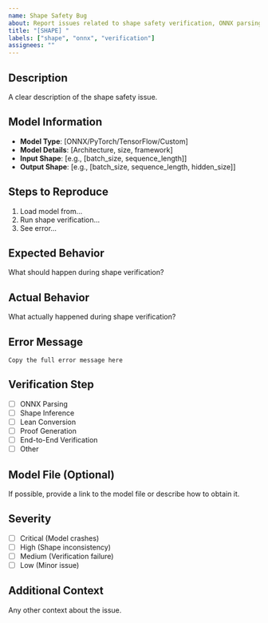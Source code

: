 ```yaml
---
name: Shape Safety Bug
about: Report issues related to shape safety verification, ONNX parsing, or tensor shape consistency
title: "[SHAPE] "
labels: ["shape", "onnx", "verification"]
assignees: ""
---
```


## Description

A clear description of the shape safety issue.

## Model Information

- **Model Type**: [ONNX/PyTorch/TensorFlow/Custom]
- **Model Details**: [Architecture, size, framework]
- **Input Shape**: [e.g., [batch_size, sequence_length]]
- **Output Shape**: [e.g., [batch_size, sequence_length, hidden_size]]

## Steps to Reproduce

1. Load model from...
2. Run shape verification...
3. See error...

## Expected Behavior

What should happen during shape verification?

## Actual Behavior

What actually happened during shape verification?

## Error Message

```
Copy the full error message here
```

## Verification Step

- [ ] ONNX Parsing
- [ ] Shape Inference
- [ ] Lean Conversion
- [ ] Proof Generation
- [ ] End-to-End Verification
- [ ] Other

## Model File (Optional)

If possible, provide a link to the model file or describe how to obtain it.

## Severity

- [ ] Critical (Model crashes)
- [ ] High (Shape inconsistency)
- [ ] Medium (Verification failure)
- [ ] Low (Minor issue)

## Additional Context

Any other context about the issue.
